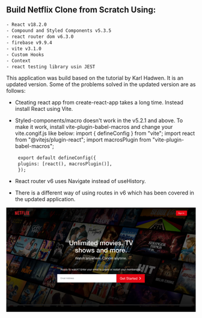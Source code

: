 ## Build Netflix Clone from Scratch Using:

    - React v18.2.0
    - Compound and Styled Components v5.3.5
    - react router dom v6.3.0
    - firebase v9.9.4
    - vite v3.1.0
    - Custom Hooks
    - Context
    - react testing library usin JEST

This application was build based on the tutorial by Karl Hadwen. It is an updated version. Some of the problems solved in the updated version are as follows:

- Cteating react app from create-react-app takes a long time. Instead install React using Vite.
- Styled-components/macro doesn't work in the v5.2.1 and above. To make it work, install vite-plugin-babel-macros and change your vite.congif.js like below:
  import { defineConfig } from "vite";
  import react from "@vitejs/plugin-react";
  import macrosPlugin from "vite-plugin-babel-macros";

       export default defineConfig({
       plugins: [react(), macrosPlugin()],
       });

- React router v6 uses Navigate instead of useHistory.
- There is a different way of using routes in v6 which has been covered in the updated application.

![Preview](Screenshot.png?raw=true)
